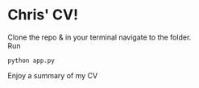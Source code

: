 # Chris' CV! 

Clone the repo & in your terminal navigate to the folder.<br>
Run
```shell
python app.py 
```
Enjoy a summary of my CV
